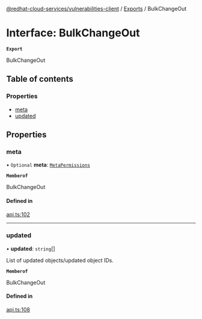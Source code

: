 [@redhat-cloud-services/vulnerabilities-client](../README.md) / [Exports](../modules.md) / BulkChangeOut

# Interface: BulkChangeOut

**`Export`**

BulkChangeOut

## Table of contents

### Properties

- [meta](BulkChangeOut.md#meta)
- [updated](BulkChangeOut.md#updated)

## Properties

### meta

• `Optional` **meta**: [`MetaPermissions`](MetaPermissions.md)

**`Memberof`**

BulkChangeOut

#### Defined in

[api.ts:102](https://github.com/RedHatInsights/javascript-clients/blob/main/packages/vulnerabilities/api.ts#L102)

___

### updated

• **updated**: `string`[]

List of updated objects/updated object IDs.

**`Memberof`**

BulkChangeOut

#### Defined in

[api.ts:108](https://github.com/RedHatInsights/javascript-clients/blob/main/packages/vulnerabilities/api.ts#L108)
